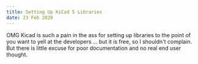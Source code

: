 ```yaml
---
title: Setting Up KiCad 5 Libraries
date: 23 Feb 2020
---
```


OMG Kicad is such a pain in the ass for setting up libraries to the point
of you want to yell at the developers ... but it is free, so I shouldn't
complain. But there is little excuse for poor documentation and no real
end user thought.

